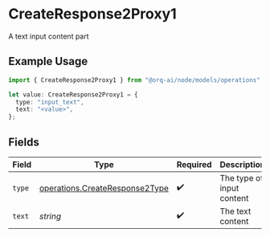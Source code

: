 # CreateResponse2Proxy1

A text input content part

## Example Usage

```typescript
import { CreateResponse2Proxy1 } from "@orq-ai/node/models/operations";

let value: CreateResponse2Proxy1 = {
  type: "input_text",
  text: "<value>",
};
```

## Fields

| Field                                                                            | Type                                                                             | Required                                                                         | Description                                                                      |
| -------------------------------------------------------------------------------- | -------------------------------------------------------------------------------- | -------------------------------------------------------------------------------- | -------------------------------------------------------------------------------- |
| `type`                                                                           | [operations.CreateResponse2Type](../../models/operations/createresponse2type.md) | :heavy_check_mark:                                                               | The type of input content                                                        |
| `text`                                                                           | *string*                                                                         | :heavy_check_mark:                                                               | The text content                                                                 |